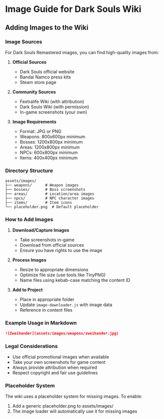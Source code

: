 # Image Guide for Dark Souls Wiki

## Adding Images to the Wiki

### Image Sources
For Dark Souls Remastered images, you can find high-quality images from:

1. **Official Sources**
   - Dark Souls official website
   - Bandai Namco press kits
   - Steam store page

2. **Community Sources**
   - Fextralife Wiki (with attribution)
   - Dark Souls Wiki (with permission)
   - In-game screenshots (your own)

3. **Image Requirements**
   - Format: JPG or PNG
   - Weapons: 800x600px minimum
   - Bosses: 1200x800px minimum
   - Areas: 1200x800px minimum
   - NPCs: 600x800px minimum
   - Items: 400x400px minimum

### Directory Structure
```
assets/images/
├── weapons/      # Weapon images
├── bosses/       # Boss screenshots
├── areas/        # Location/area images
├── npcs/         # NPC character images
├── items/        # Item icons
└── placeholder.png  # Default placeholder
```

### How to Add Images

1. **Download/Capture Images**
   - Take screenshots in-game
   - Download from official sources
   - Ensure you have rights to use the image

2. **Process Images**
   - Resize to appropriate dimensions
   - Optimize file size (use tools like TinyPNG)
   - Name files using kebab-case matching the content ID

3. **Add to Project**
   - Place in appropriate folder
   - Update `image-downloader.js` with image data
   - Reference in content files

### Example Usage in Markdown

```markdown
![Zweihander](assets/images/weapons/zweihander.jpg)
```

### Legal Considerations
- Use official promotional images when available
- Take your own screenshots for game content
- Always provide attribution when required
- Respect copyright and fair use guidelines

### Placeholder System
The wiki uses a placeholder system for missing images. To enable:
1. Add a generic placeholder.png to assets/images/
2. The image loader will automatically use it for missing images